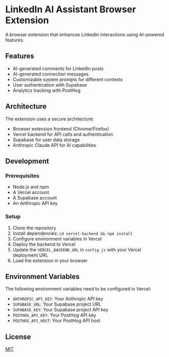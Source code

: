 # LinkedIn AI Assistant Browser Extension

A browser extension that enhances LinkedIn interactions using AI-powered features.

## Features

- AI-generated comments for LinkedIn posts
- AI-generated connection messages
- Customizable system prompts for different contexts
- User authentication with Supabase
- Analytics tracking with PostHog

## Architecture

The extension uses a secure architecture:

- Browser extension frontend (Chrome/Firefox)
- Vercel backend for API calls and authentication
- Supabase for user data storage
- Anthropic Claude API for AI capabilities

## Development

### Prerequisites

- Node.js and npm
- A Vercel account
- A Supabase account
- An Anthropic API key

### Setup

1. Clone the repository
2. Install dependencies: `cd vercel-backend && npm install`
3. Configure environment variables in Vercel
4. Deploy the backend to Vercel
5. Update the `VERCEL_BACKEND_URL` in `config.js` with your Vercel deployment URL
6. Load the extension in your browser

## Environment Variables

The following environment variables need to be configured in Vercel:

- `ANTHROPIC_API_KEY`: Your Anthropic API key
- `SUPABASE_URL`: Your Supabase project URL
- `SUPABASE_KEY`: Your Supabase project API key
- `POSTHOG_API_KEY`: Your PostHog API key
- `POSTHOG_API_HOST`: Your PostHog API host

## License

[MIT](LICENSE)
